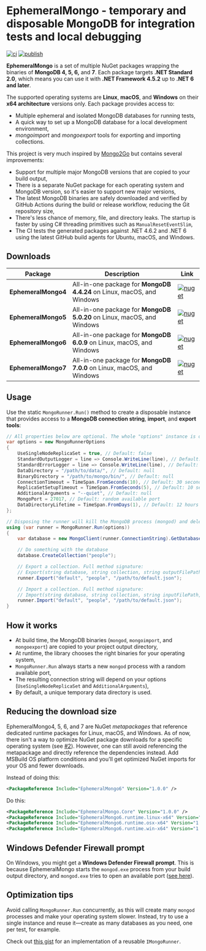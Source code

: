 # EphemeralMongo - temporary and disposable MongoDB for integration tests and local debugging

[![ci](https://img.shields.io/github/actions/workflow/status/asimmon/ephemeral-mongo/ci.yml?logo=github)](https://github.com/asimmon/ephemeral-mongo/actions/workflows/ci.yml)
[![publish](https://img.shields.io/github/actions/workflow/status/asimmon/ephemeral-mongo/release.yml?logo=github)](https://github.com/asimmon/ephemeral-mongo/actions/workflows/release.yml)

**EphemeralMongo** is a set of multiple NuGet packages wrapping the binaries of **MongoDB 4, 5, 6,** and **7**.
Each package targets **.NET Standard 2.0**, which means you can use it with **.NET Framework 4.5.2** up to **.NET 6 and later**.

The supported operating systems are **Linux**, **macOS**, and **Windows** on their **x64 architecture** versions only.
Each package provides access to:

* Multiple ephemeral and isolated MongoDB databases for running tests,
* A quick way to set up a MongoDB database for a local development environment,
* _mongoimport_ and _mongoexport_ tools for exporting and importing collections.

This project is very much inspired by [Mongo2Go](https://github.com/Mongo2Go/Mongo2Go) but contains several improvements:

* Support for multiple major MongoDB versions that are copied to your build output,
* There is a separate NuGet package for each operating system and MongoDB version, so it's easier to support new major versions,
* The latest MongoDB binaries are safely downloaded and verified by GitHub Actions during the build or release workflow, reducing the Git repository size,
* There's less chance of memory, file, and directory leaks. The startup is faster by using C# threading primitives such as `ManualResetEventSlim`,
* The CI tests the generated packages against .NET 4.6.2 and .NET 6 using the latest GitHub build agents for Ubuntu, macOS, and Windows.

## Downloads

| Package             | Description                                                           | Link                                                                                                                       |
|---------------------|-----------------------------------------------------------------------|----------------------------------------------------------------------------------------------------------------------------|
| **EphemeralMongo4** | All-in-one package for **MongoDB 4.4.24** on Linux, macOS, and Windows | [![nuget](https://img.shields.io/nuget/v/EphemeralMongo4.svg?logo=nuget)](https://www.nuget.org/packages/EphemeralMongo4/) |
| **EphemeralMongo5** | All-in-one package for **MongoDB 5.0.20** on Linux, macOS, and Windows | [![nuget](https://img.shields.io/nuget/v/EphemeralMongo5.svg?logo=nuget)](https://www.nuget.org/packages/EphemeralMongo5/) |
| **EphemeralMongo6** | All-in-one package for **MongoDB 6.0.9** on Linux, macOS, and Windows  | [![nuget](https://img.shields.io/nuget/v/EphemeralMongo6.svg?logo=nuget)](https://www.nuget.org/packages/EphemeralMongo6/) |
| **EphemeralMongo7** | All-in-one package for **MongoDB 7.0.0** on Linux, macOS, and Windows  | [![nuget](https://img.shields.io/nuget/v/EphemeralMongo7.svg?logo=nuget)](https://www.nuget.org/packages/EphemeralMongo7/) |

## Usage

Use the static `MongoRunner.Run()` method to create a disposable instance that provides access to a **MongoDB connection string**, **import**, and **export tools**:

```csharp
// All properties below are optional. The whole "options" instance is optional too!
var options = new MongoRunnerOptions
{
    UseSingleNodeReplicaSet = true, // Default: false
    StandardOutputLogger = line => Console.WriteLine(line), // Default: null
    StandardErrorLogger = line => Console.WriteLine(line), // Default: null
    DataDirectory = "/path/to/data/", // Default: null
    BinaryDirectory = "/path/to/mongo/bin/", // Default: null
    ConnectionTimeout = TimeSpan.FromSeconds(10), // Default: 30 seconds
    ReplicaSetSetupTimeout = TimeSpan.FromSeconds(5), // Default: 10 seconds
    AdditionalArguments = "--quiet", // Default: null
    MongoPort = 27017, // Default: random available port
    DataDirectoryLifetime = TimeSpan.FromDays(1), // Default: 12 hours
};

// Disposing the runner will kill the MongoDB process (mongod) and delete the associated data directory
using (var runner = MongoRunner.Run(options))
{
    var database = new MongoClient(runner.ConnectionString).GetDatabase("default");

    // Do something with the database
    database.CreateCollection("people");

    // Export a collection. Full method signature:
    // Export(string database, string collection, string outputFilePath, string? additionalArguments = null)
    runner.Export("default", "people", "/path/to/default.json");

    // Import a collection. Full method signature:
    // Import(string database, string collection, string inputFilePath, string? additionalArguments = null, bool drop = false)
    runner.Import("default", "people", "/path/to/default.json");
}
```

## How it works

* At build time, the MongoDB binaries (`mongod`, `mongoimport`, and `mongoexport`) are copied to your project output directory,
* At runtime, the library chooses the right binaries for your operating system,
* `MongoRunner.Run` always starts a new `mongod` process with a random available port,
* The resulting connection string will depend on your options (`UseSingleNodeReplicaSet` and `AdditionalArguments`),
* By default, a unique temporary data directory is used.

## Reducing the download size

EphemeralMongo4, 5, 6, and 7 are NuGet *metapackages* that reference dedicated runtime packages for Linux, macOS, and Windows.
As of now, there isn't a way to optimize NuGet package downloads for a specific operating system (see [#2](https://github.com/asimmon/ephemeral-mongo/issues/2)).
However, one can still avoid referencing the metapackage and directly reference the dependencies instead. Add MSBuild OS platform conditions and you'll get optimized NuGet imports for your OS and fewer downloads.

Instead of doing this:

```xml
<PackageReference Include="EphemeralMongo6" Version="1.0.0" />
```

Do this:
```xml
<PackageReference Include="EphemeralMongo.Core" Version="1.0.0" />
<PackageReference Include="EphemeralMongo6.runtime.linux-x64" Version="1.0.0" Condition="$([MSBuild]::IsOSPlatform('Linux'))" />
<PackageReference Include="EphemeralMongo6.runtime.osx-x64" Version="1.0.0" Condition="$([MSBuild]::IsOSPlatform('OSX'))" />
<PackageReference Include="EphemeralMongo6.runtime.win-x64" Version="1.0.0" Condition="$([MSBuild]::IsOSPlatform('Windows'))" />
```

## Windows Defender Firewall prompt

On Windows, you might get a **Windows Defender Firewall prompt**.
This is because EphemeralMongo starts the `mongod.exe` process from your build output directory, and `mongod.exe` tries to open an available port ([see here](https://github.com/asimmon/ephemeral-mongo/blob/1.0.0/src/EphemeralMongo.Core/MongoRunner.cs#L64)).

## Optimization tips

Avoid calling `MongoRunner.Run` concurrently, as this will create many `mongod` processes and make your operating system slower.
Instead, try to use a single instance and reuse it—create as many databases as you need, one per test, for example.

Check out [this gist](https://gist.github.com/asimmon/612b2d54f1a0d2b4e1115590d456e0be) for an implementation of a reusable `IMongoRunner`.

